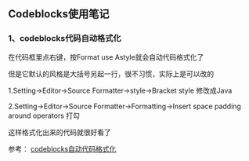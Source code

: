 ## Codeblocks使用笔记

### 1、codeblocks代码自动格式化
在代码框里点右键，按Format use Astyle就会自动代码格式化了

但是它默认的风格是大括号另起一行，很不习惯，实际上是可以改的



1.Setting->Editor->Source Formatter->style->Bracket style 修改成Java

2.Setting->Editor->Source Formatter->Formatting->Insert space padding around operators 打勾



这样格式化出来的代码就很好看了

参考： [codeblocks自动代码格式化](http://blog.csdn.net/qwb492859377/article/details/46933185)